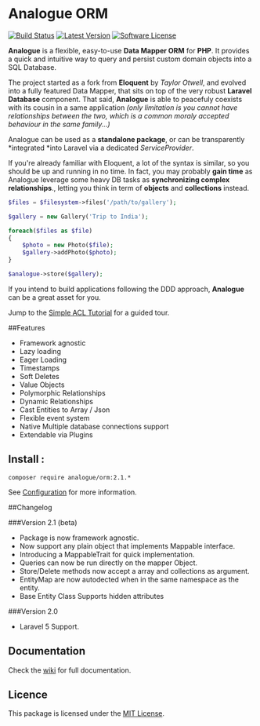 # Analogue ORM 
[![Build Status](https://travis-ci.org/analogueorm/analogue.svg)](https://travis-ci.org/analogueorm/analogue)
[![Latest Version](https://img.shields.io/github/release/analogueorm/analogue.svg?style=flat-square)](https://github.com/analogueorm/analogue/releases)
[![Software License](https://img.shields.io/badge/license-MIT-brightgreen.svg?style=flat-square)](LICENSE)

**Analogue** is a flexible, easy-to-use **Data Mapper ORM** for **PHP**. It provides a quick and intuitive way to query and persist custom domain objects into a SQL Database. 

The project started as a fork from **Eloquent** by *Taylor Otwell*, and evolved into a fully featured Data Mapper, that sits on top of the very robust **Laravel Database** component. That said, **Analogue** is able to peacefuly coexists with its cousin in a same application *(only limitation is you cannot have relationships between the two, which is a common moraly accepted behaviour in the same family...)*

Analogue can be used as a **standalone package**, or can be transparently *integrated *into Laravel via a dedicated *ServiceProvider*.

If you're already familiar with Eloquent, a lot of the syntax is similar, so you should be up and running in no time. In fact, you may probably **gain time** as Analogue leverage some heavy DB tasks as **synchronizing complex relationships**., letting you think in term of **objects** and **collections** instead.

```php
$files = $filesystem->files('/path/to/gallery');

$gallery = new Gallery('Trip to India');

foreach($files as $file)
{
    $photo = new Photo($file);
    $gallery->addPhoto($photo);
}

$analogue->store($gallery);

```

If you intend to build applications following the DDD approach, **Analogue** can be a great asset for you.

Jump to the [Simple ACL Tutorial](https://github.com/analogueorm/analogue/wiki/Simple-ACL-Tutorial) for a guided tour.

##Features

- Framework agnostic
- Lazy loading
- Eager Loading
- Timestamps
- Soft Deletes
- Value Objects
- Polymorphic Relationships
- Dynamic Relationships
- Cast Entities to Array / Json
- Flexible event system
- Native Multiple database connections support
- Extendable via Plugins

## Install :

```
composer require analogue/orm:2.1.*
```

See [Configuration](https://github.com/analogueorm/analogue/wiki/Installation) for more information.

##Changelog 

###Version 2.1 (beta)

- Package is now framework agnostic.
- Now support any plain object that implements Mappable interface.
- Introducing a MappableTrait for quick implementation. 
- Queries can now be run directly on the mapper Object. 
- Store/Delete methods now accept a array and collections as argument.
- EntityMap are now autodected when in the same namespace as the entity.
- Base Entity Class Supports hidden attributes

###Version 2.0

- Laravel 5 Support.

## Documentation

Check the [wiki](https://github.com/analogueorm/analogue/wiki) for full documentation.

## Licence

This package is licensed under the [MIT License](http://opensource.org/licenses/MIT).

